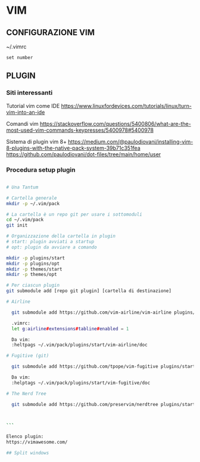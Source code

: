 # VIM


## CONFIGURAZIONE VIM

~/.vimrc

```
set number
```

## PLUGIN

### Siti interessanti

Tutorial vim come IDE
https://www.linuxfordevices.com/tutorials/linux/turn-vim-into-an-ide

Comandi vim
https://stackoverflow.com/questions/5400806/what-are-the-most-used-vim-commands-keypresses/5400978#5400978

Sistema di plugin vim 8+
https://medium.com/@paulodiovani/installing-vim-8-plugins-with-the-native-pack-system-39b71c351fea
https://github.com/paulodiovani/dot-files/tree/main/home/user

### Procedura setup plugin

````bash

# Una Tantum

# Cartella generale
mkdir -p ~/.vim/pack

# La cartella è un repo git per usare i sottomoduli
cd ~/.vim/pack
git init

# Organizzazione della cartella in plugin
# start: plugin avviati a startup
# opt: plugin da avviare a comando

mkdir -p plugins/start
mkdir -p plugins/opt
mkdir -p themes/start
mkdir -p themes/opt

# Per ciascun plugin
git submodule add [repo git plugin] [cartella di destinazione]

# Airline

  git submodule add https://github.com/vim-airline/vim-airline plugins/start/vim-airline

  .vimrc:
  let g:airline#extensions#tabline#enabled = 1

  Da vim:
  :heltpags ~/.vim/pack/plugins/start/vim-airline/doc

# Fugitive (git)

  git submodule add https://github.com/tpope/vim-fugitive plugins/start/vim-fugitive

  Da vim:
  :helptags ~/.vim/pack/plugins/start/vim-fugitive/doc	

# The Nerd Tree

  git submodule add https://github.com/preservim/nerdtree plugins/start/nerdtree	

  

```

Elenco plugin:
https://vimawesome.com/

## Split windows
